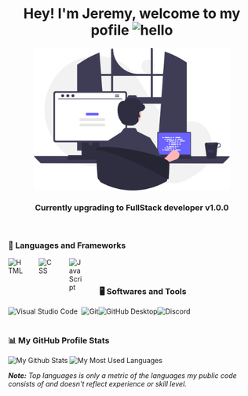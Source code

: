 <!-- Header section -->
<h1 align="center">Hey! I'm Jeremy, welcome to my pofile <img src="https://user-images.githubusercontent.com/1303154/88677602-1635ba80-d120-11ea-84d8-d263ba5fc3c0.gif" width="30px" height="30px" alt="hello"></h1>

<p align="center">
  <img src="https://github.com/Arkantik/Arkantik/blob/main/github%20profile1.svg" alt="Jeremy Dohin" width="400px"/></a>
  <h3 align="center">Currently upgrading to FullStack developer v1.0.0</h3>
</p>
</br>

<!-- Languages and Frameworks badges section -->
### 🧰 Languages and Frameworks 

<img align="left" alt="HTML" width="30px" style="padding-right:2rem;" src="https://cdn.jsdelivr.net/gh/devicons/devicon/icons/html5/html5-original.svg"/>
<img align="left" alt="CSS" width="30px" style="padding-right:2rem;" src="https://cdn.jsdelivr.net/gh/devicons/devicon/icons/css3/css3-original.svg"/>      
<img align="left" alt="JavaScript" width="30px" style="padding-right:2rem;" src="https://cdn.jsdelivr.net/gh/devicons/devicon/icons/javascript/javascript-original.svg"/>
</br>
</br>
 

<!-- Softwares and Tools badges section -->
### 🖥️ Softwares and Tools 
<img align="left" alt="Visual Studio Code" style="padding-right:0.5rem;" src="https://img.shields.io/badge/Visual%20Studio%20Code-0078d7.svg?logo=visual-studio-code&logoColor=white"/>
<img align="left" alt="Git" src="https://img.shields.io/badge/Git-F05033.svg?logo=git&logoColor=white"/>
<img align="left" alt="GitHub Desktop" src="https://img.shields.io/badge/GitHub%20Desktop-8034A9.svg?logo=github&logoColor=white"/>
<img alt="Discord" src="https://img.shields.io/badge/-Discord-5865F2.svg?logo=discord&logoColor=white"/>


#

### 📊 My GitHub Profile Stats 

![My Github Stats](https://github-readme-stats.vercel.app/api?username=arkantik&show_icons=true&theme=city_lights&hide_border=true)
![My Most Used Languages](https://github-readme-stats.vercel.app/api/top-langs/?username=arkantik&theme=city_lights&hide_border=true)
          
<i><b>Note:</b> Top languages is only a metric of the languages my public code consists of and doesn't reflect experience or skill level.</i>
